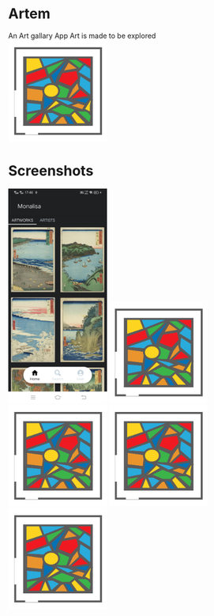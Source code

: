 # Artem
An Art gallary App
Art is made to be explored
<br>
<img src="photos/logo.png" width="200">
<br>
# Screenshots
<img src="photos/artworks.jpg" width="200">
<img src="photos/logo.png" width="200">
<img src="photos/logo.png" width="200">
<img src="photos/logo.png" width="200">
<img src="photos/logo.png" width="200">
